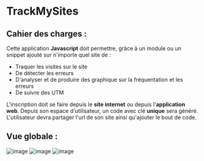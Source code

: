 # TrackMySites

## Cahier des charges :
Cette application **Javascript** doit permettre, grâce à un module ou un snippet ajouté sur n'importe quel site de :
- Traquer les visites sur le site
- De détecter les erreurs
- D'analyser et de produire des graphique sur la fréquentation et les erreurs
- De suivre des UTM

L'inscription doit se faire depuis le **site internet** ou depuis l'**application web**. Depuis son espace d'utilisateur, un code avec clé **unique** sera généré.
L'utilisateur devra partager l'url de son site ainsi qu'ajouter le bout de code.

## Vue globale :

![image](https://github.com/user-attachments/assets/34995603-6924-424d-9bba-2cb30764242d)
![image](https://github.com/user-attachments/assets/c13f015e-3742-4b93-bcb8-8c210d36e12c)
![image](https://github.com/user-attachments/assets/1b333b61-f8d0-4e93-bef1-8516fe015460)
